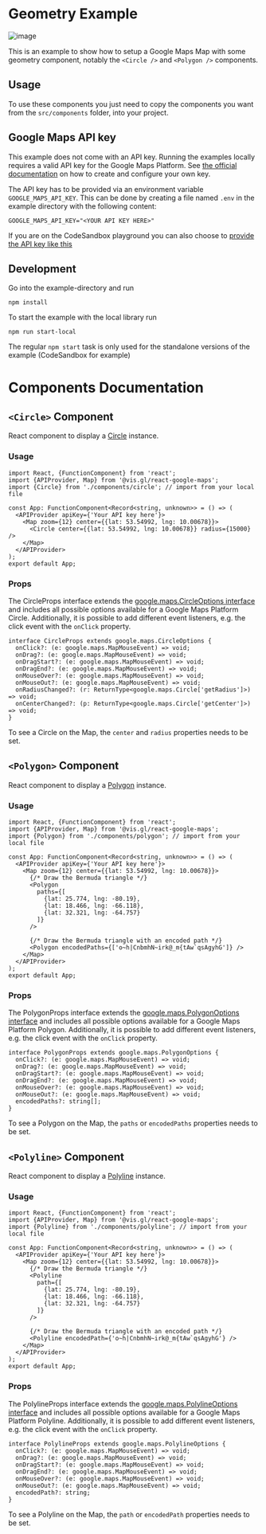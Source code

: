 # Geometry Example

![image](https://github.com/ArielBenichou/react-google-maps/assets/21100652/d32d7052-0ec0-4f2f-84a2-d31e6629dfa6)

This is an example to show how to setup a Google Maps Map with some geometry component, notably the `<Circle />` and `<Polygon />` components.

## Usage

To use these components you just need to copy the components you want from the `src/components` folder, into your project.

## Google Maps API key

This example does not come with an API key. Running the examples locally requires a valid API key for the Google Maps Platform.
See [the official documentation][get-api-key] on how to create and configure your own key.

The API key has to be provided via an environment variable `GOOGLE_MAPS_API_KEY`. This can be done by creating a
file named `.env` in the example directory with the following content:

```shell title=".env"
GOOGLE_MAPS_API_KEY="<YOUR API KEY HERE>"
```

If you are on the CodeSandbox playground you can also choose to [provide the API key like this](https://codesandbox.io/docs/learn/environment/secrets)

## Development

Go into the example-directory and run

```shell
npm install
```

To start the example with the local library run

```shell
npm run start-local
```

The regular `npm start` task is only used for the standalone versions of the example (CodeSandbox for example)

[get-api-key]: https://developers.google.com/maps/documentation/javascript/get-api-key

# Components Documentation

## `<Circle>` Component

React component to display a [Circle](https://developers.google.com/maps/documentation/javascript/shapes#circles) instance.

### Usage

```tsx
import React, {FunctionComponent} from 'react';
import {APIProvider, Map} from '@vis.gl/react-google-maps';
import {Circle} from './components/circle'; // import from your local file

const App: FunctionComponent<Record<string, unknown>> = () => (
  <APIProvider apiKey={'Your API key here'}>
    <Map zoom={12} center={{lat: 53.54992, lng: 10.00678}}>
      <Circle center={{lat: 53.54992, lng: 10.00678}} radius={15000} />
    </Map>
  </APIProvider>
);
export default App;
```

### Props

The CircleProps interface extends the [google.maps.CircleOptions interface](https://developers.google.com/maps/documentation/javascript/reference/polygon#Circle) and includes all possible options available for a Google Maps Platform Circle. Additionally, it is possible to add different event listeners, e.g. the click event with the `onClick` property.

```tsx
interface CircleProps extends google.maps.CircleOptions {
  onClick?: (e: google.maps.MapMouseEvent) => void;
  onDrag?: (e: google.maps.MapMouseEvent) => void;
  onDragStart?: (e: google.maps.MapMouseEvent) => void;
  onDragEnd?: (e: google.maps.MapMouseEvent) => void;
  onMouseOver?: (e: google.maps.MapMouseEvent) => void;
  onMouseOut?: (e: google.maps.MapMouseEvent) => void;
  onRadiusChanged?: (r: ReturnType<google.maps.Circle['getRadius']>) => void;
  onCenterChanged?: (p: ReturnType<google.maps.Circle['getCenter']>) => void;
}
```

To see a Circle on the Map, the `center` and `radius` properties needs to be set.

## `<Polygon>` Component

React component to display a [Polygon](https://developers.google.com/maps/documentation/javascript/shapes#circles) instance.

### Usage

```tsx
import React, {FunctionComponent} from 'react';
import {APIProvider, Map} from '@vis.gl/react-google-maps';
import {Polygon} from './components/polygon'; // import from your local file

const App: FunctionComponent<Record<string, unknown>> = () => (
  <APIProvider apiKey={'Your API key here'}>
    <Map zoom={12} center={{lat: 53.54992, lng: 10.00678}}>
      {/* Draw the Bermuda triangle */}
      <Polygon
        paths={[
          {lat: 25.774, lng: -80.19},
          {lat: 18.466, lng: -66.118},
          {lat: 32.321, lng: -64.757}
        ]}
      />

      {/* Draw the Bermuda triangle with an encoded path */}
      <Polygon encodedPaths={['o~h|CnbmhN~irk@_m{tAw`qsAgyhG']} />
    </Map>
  </APIProvider>
);
export default App;
```

### Props

The PolygonProps interface extends the [google.maps.PolygonOptions interface](https://developers.google.com/maps/documentation/javascript/reference/polygon#Polygon) and includes all possible options available for a Google Maps Platform Polygon. Additionally, it is possible to add different event listeners, e.g. the click event with the `onClick` property.

```tsx
interface PolygonProps extends google.maps.PolygonOptions {
  onClick?: (e: google.maps.MapMouseEvent) => void;
  onDrag?: (e: google.maps.MapMouseEvent) => void;
  onDragStart?: (e: google.maps.MapMouseEvent) => void;
  onDragEnd?: (e: google.maps.MapMouseEvent) => void;
  onMouseOver?: (e: google.maps.MapMouseEvent) => void;
  onMouseOut?: (e: google.maps.MapMouseEvent) => void;
  encodedPaths?: string[];
}
```

To see a Polygon on the Map, the `paths` or `encodedPaths` properties needs to be set.

## `<Polyline>` Component

React component to display a [Polyline](https://developers.google.com/maps/documentation/javascript/shapes#circles) instance.

### Usage

```tsx
import React, {FunctionComponent} from 'react';
import {APIProvider, Map} from '@vis.gl/react-google-maps';
import {Polyline} from './components/polyline'; // import from your local file

const App: FunctionComponent<Record<string, unknown>> = () => (
  <APIProvider apiKey={'Your API key here'}>
    <Map zoom={12} center={{lat: 53.54992, lng: 10.00678}}>
      {/* Draw the Bermuda triangle */}
      <Polyline
        path={[
          {lat: 25.774, lng: -80.19},
          {lat: 18.466, lng: -66.118},
          {lat: 32.321, lng: -64.757}
        ]}
      />

      {/* Draw the Bermuda triangle with an encoded path */}
      <Polyline encodedPath={'o~h|CnbmhN~irk@_m{tAw`qsAgyhG'} />
    </Map>
  </APIProvider>
);
export default App;
```

### Props

The PolylineProps interface extends the [google.maps.PolylineOptions interface](https://developers.google.com/maps/documentation/javascript/reference/polyline#Polyline) and includes all possible options available for a Google Maps Platform Polyline. Additionally, it is possible to add different event listeners, e.g. the click event with the `onClick` property.

```tsx
interface PolylineProps extends google.maps.PolylineOptions {
  onClick?: (e: google.maps.MapMouseEvent) => void;
  onDrag?: (e: google.maps.MapMouseEvent) => void;
  onDragStart?: (e: google.maps.MapMouseEvent) => void;
  onDragEnd?: (e: google.maps.MapMouseEvent) => void;
  onMouseOver?: (e: google.maps.MapMouseEvent) => void;
  onMouseOut?: (e: google.maps.MapMouseEvent) => void;
  encodedPath?: string;
}
```

To see a Polyline on the Map, the `path` or `encodedPath` properties needs to be set.
